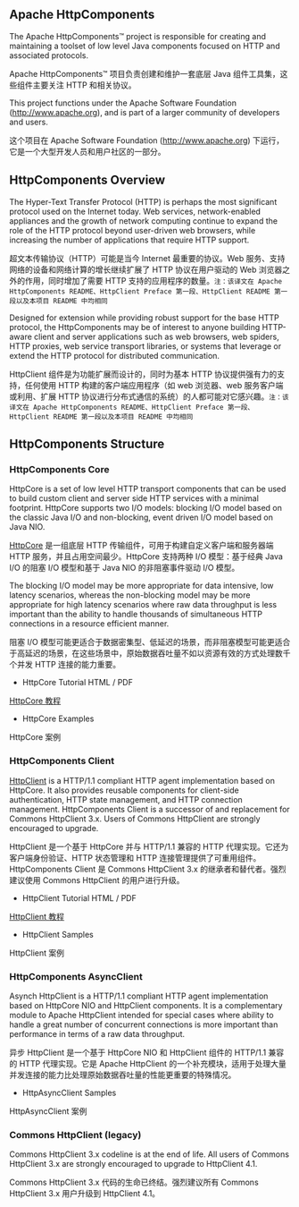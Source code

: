 ## Apache HttpComponents

The Apache HttpComponents™ project is responsible for creating and maintaining a toolset of low level Java components focused on HTTP and associated protocols.

Apache HttpComponents™ 项目负责创建和维护一套底层 Java 组件工具集，这些组件主要关注 HTTP 和相关协议。

This project functions under the Apache Software Foundation (http://www.apache.org), and is part of a larger community of developers and users.

这个项目在 Apache Software Foundation (http://www.apache.org) 下运行，它是一个大型开发人员和用户社区的一部分。

## HttpComponents Overview

The Hyper-Text Transfer Protocol (HTTP) is perhaps the most significant protocol used on the Internet today. Web services, network-enabled appliances and the growth of network computing continue to expand the role of the HTTP protocol beyond user-driven web browsers, while increasing the number of applications that require HTTP support.

超文本传输协议（HTTP）可能是当今 Internet 最重要的协议。Web 服务、支持网络的设备和网络计算的增长继续扩展了 HTTP 协议在用户驱动的 Web 浏览器之外的作用，同时增加了需要 HTTP 支持的应用程序的数量。`注：该译文在 Apache HttpComponents README、HttpClient Preface 第一段、HttpClient README 第一段以及本项目 README 中均相同`

Designed for extension while providing robust support for the base HTTP protocol, the HttpComponents may be of interest to anyone building HTTP-aware client and server applications such as web browsers, web spiders, HTTP proxies, web service transport libraries, or systems that leverage or extend the HTTP protocol for distributed communication.

HttpClient 组件是为功能扩展而设计的，同时为基本 HTTP 协议提供强有力的支持，任何使用 HTTP 构建的客户端应用程序（如 web 浏览器、web 服务客户端或利用、扩展 HTTP 协议进行分布式通信的系统）的人都可能对它感兴趣。`注：该译文在 Apache HttpComponents README、HttpClient Preface 第一段、HttpClient README 第一段以及本项目 README 中均相同`

## HttpComponents Structure

### HttpComponents Core

HttpCore is a set of low level HTTP transport components that can be used to build custom client and server side HTTP services with a minimal footprint. HttpCore supports two I/O models: blocking I/O model based on the classic Java I/O and non-blocking, event driven I/O model based on Java NIO.

[HttpCore](/HttpCore) 是一组底层 HTTP 传输组件，可用于构建自定义客户端和服务器端 HTTP 服务，并且占用空间最少。HttpCore 支持两种 I/O 模型：基于经典 Java I/O 的阻塞 I/O 模型和基于 Java NIO 的非阻塞事件驱动 I/O 模型。

The blocking I/O model may be more appropriate for data intensive, low latency scenarios, whereas the non-blocking model may be more appropriate for high latency scenarios where raw data throughput is less important than the ability to handle thousands of simultaneous HTTP connections in a resource efficient manner.

阻塞 I/O 模型可能更适合于数据密集型、低延迟的场景，而非阻塞模型可能更适合于高延迟的场景，在这些场景中，原始数据吞吐量不如以资源有效的方式处理数千个并发 HTTP 连接的能力重要。

- HttpCore Tutorial HTML / PDF

[HttpCore 教程](/HttpCore/HttpCore-Tutorial)

- HttpCore Examples

HttpCore 案例

### HttpComponents Client

[HttpClient](/HttpClient) is a HTTP/1.1 compliant HTTP agent implementation based on HttpCore. It also provides reusable components for client-side authentication, HTTP state management, and HTTP connection management. HttpComponents Client is a successor of and replacement for Commons HttpClient 3.x. Users of Commons HttpClient are strongly encouraged to upgrade.

HttpClient 是一个基于 HttpCore 并与 HTTP/1.1 兼容的 HTTP 代理实现。它还为客户端身份验证、HTTP 状态管理和 HTTP 连接管理提供了可重用组件。HttpComponents Client 是 Commons HttpClient 3.x 的继承者和替代者。强烈建议使用 Commons HttpClient 的用户进行升级。

- HttpClient Tutorial HTML / PDF

[HttpClient 教程](/HttpClient/HttpClient-Tutorial)

- HttpClient Samples

HttpClient 案例

### HttpComponents AsyncClient

Asynch HttpClient is a HTTP/1.1 compliant HTTP agent implementation based on HttpCore NIO and HttpClient components. It is a complementary module to Apache HttpClient intended for special cases where ability to handle a great number of concurrent connections is more important than performance in terms of a raw data throughput.

异步 HttpClient 是一个基于 HttpCore NIO 和 HttpClient 组件的 HTTP/1.1 兼容的 HTTP 代理实现。它是 Apache HttpClient 的一个补充模块，适用于处理大量并发连接的能力比处理原始数据吞吐量的性能更重要的特殊情况。

- HttpAsyncClient Samples

HttpAsyncClient 案例

### Commons HttpClient (legacy)

Commons HttpClient 3.x codeline is at the end of life. All users of Commons HttpClient 3.x are strongly encouraged to upgrade to HttpClient 4.1.

Commons HttpClient 3.x 代码的生命已终结。强烈建议所有 Commons HttpClient 3.x 用户升级到 HttpClient 4.1。